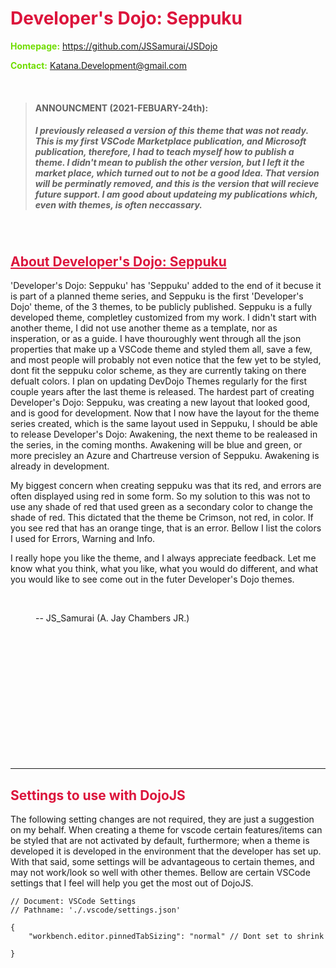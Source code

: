 # **<span style="color: crimson;">Developer's Dojo: Seppuku</span>**

**<span style="color: #70DD00;">Homepage:</span>** <a>https://github.com/JSSamurai/JSDojo</a>

**<span style="color: #70DD00;">Contact:</span>** Katana.Development@gmail.com

<br>

> #### ANNOUNCMENT (2021-FEBUARY-24th):
>
> ##### I previously released a version of this theme that was not ready. This is my first VSCode Marketplace publication, and Microsoft publication, therefore, I had to teach myself how to publish a theme. I didn't mean to publish the other version, but I left it the market place, which turned out to not be a good Idea. That version will be perminatly removed, and this is the version that will recieve future support. I am good about updateing my publications which, even with themes, is often neccassary.

 <br>

## <span style="color: crimson; text-decoration: underline;">About Developer's Dojo: Seppuku</span>

'Developer's Dojo: Seppuku' has 'Seppuku' added to the end of it becuse it is part of a planned theme series, and Seppuku is the first 'Developer's Dojo' theme, of the 3 themes, to be publicly published. Seppuku is a fully developed theme, completley customized from my work. I didn't start with another theme, I did not use another theme as a template, nor as insperation, or as a guide. I have thouroughly went through all the json properties that make up a VSCode theme and styled them all, save a few, and most people will probably not even notice that the few yet to be styled, dont fit the seppuku color scheme, as they are currently taking on there defualt colors. I plan on updating DevDojo Themes regularly for the first couple years after the last theme is released. The hardest part of creating Developer's Dojo: Seppuku, was creating a new layout that looked good, and is good for development. Now that I now have the layout for the theme series created, which is the same layout used in Seppuku, I should be able to release Developer's Dojo: Awakening, the next theme to be realeased in the series, in the coming months. Awakening will be blue and green, or more precisley an Azure and Chartreuse version of Seppuku. Awakening is already in development.

My biggest concern when creating seppuku was that its red, and errors are often displayed using red in some form. So my solution to this was not to use any shade of red that used green as a secondary color to change the shade of red. This dictated that the theme be Crimson, not red, in color. If you see red that has an orange tinge, that is an error. Bellow I list the colors I used for Errors, Warning and Info.

I really hope you like the theme, and I always appreciate feedback. Let me know what you think, what you like, what you would do different, and what you would like to see come out in the futer Developer's Dojo themes.

<br>

<span style="margin: 40px"> -- JS_Samurai (A. Jay Chambers JR.) </span>

<br>
<br>
<br>
<br>
<br>
<br>
<br>
<br>
<br>
<br>
<br>
<br>

---

## <span style="color: crimson">Settings to use with DojoJS</span>

The following setting changes are not required, they are just a suggestion on my behalf. When creating a theme for vscode certain features/items can be styled that are not activated by default, furthermore; when a theme is developed it is developed in the environment that the developer has set up. With that said, some settings will be advantageous to certain themes, and may not work/look so well with other themes. Bellow are certain VSCode settings that I feel will help you get the most out of DojoJS.

```
// Document: VSCode Settings
// Pathname: './.vscode/settings.json'

{
    "workbench.editor.pinnedTabSizing": "normal" // Dont set to shrink

}

```

